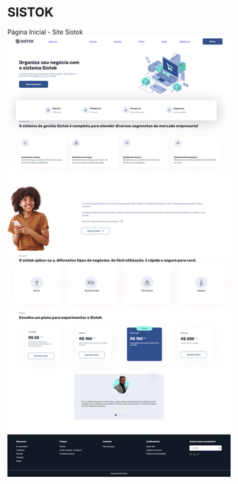 # SISTOK
Página Inicial - Site Sistok
![Captura de Tela do Sistok](https://github.com/Alephelouzada/SISTOK/raw/main/Captura-Sistok.png)
